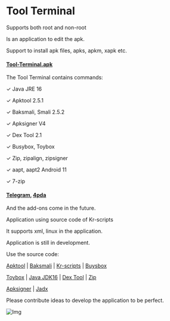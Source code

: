 # Tool Terminal

Supports both root and non-root

Is an application to edit the apk.

Support to install apk files, apks, apkm, xapk etc.

#### [Tool-Terminal.apk](https://github.com/kakathic/Tool-Terminal/releases/download/1.6/Terminal.apk)

The Tool Terminal contains commands:

✓ Java JRE 16

✓ Apktool 2.5.1

✓ Baksmali, Smali 2.5.2

✓ Apksigner V4

✓ Dex Tool 2.1

✓ Busybox, Toybox

✓ Zip, zipalign, zipsigner

✓ aapt, aapt2 Android 11

✓ 7-zip 

#### [Telegram](https://t.me/Tool_Terminal), [4pda](https://4pda.ru/forum/index.php?showtopic=1023049)

And the add-ons come in the future.

Application using source code of Kr-scripts

It supports xml, linux in the application.

Application is still in development.


Use the source code:

[Apktool](https://github.com/iBotPeaches/Apktool) | [Baksmali](https://github.com/JesusFreke/smali) | [Kr-scripts](https://github.com/helloklf/kr-scripts) | [Buysbox](https://github.com/Magisk-Modules-Repo/busybox-ndk)

[Toybox](http://landley.net/toybox/bin) | [Java JDK16](https://github.com/AdoptOpenJDK/openjdk16-binaries) | [Dex Tool](https://github.com/pxb1988/dex2jar) | [Zip](https://github.com/Magisk-Modules-Repo/zipsigner)

[Apksigner](https://github.com/fornwall/apksigner) | [Jadx](https://github.com/skylot/jadx)



Please contribute ideas to develop the application to be perfect.

![Img](https://github.com/kakathic/Tool-Tool/releases/download/Img/IMG.jpg)
